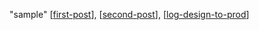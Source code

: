
"sample" [[first-post](/writes/first-post)], [[second-post](/writes/second-post)], [[log-design-to-prod](/writes/log)]

